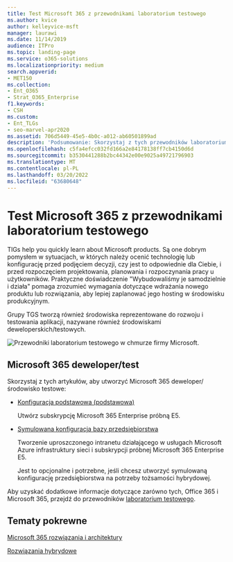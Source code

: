```yaml
---
title: Test Microsoft 365 z przewodnikami laboratorium testowego
ms.author: kvice
author: kelleyvice-msft
manager: laurawi
ms.date: 11/14/2019
audience: ITPro
ms.topic: landing-page
ms.service: o365-solutions
ms.localizationpriority: medium
search.appverid:
- MET150
ms.collection:
- Ent_O365
- Strat_O365_Enterprise
f1.keywords:
- CSH
ms.custom:
- Ent_TLGs
- seo-marvel-apr2020
ms.assetid: 706d5449-45e5-4b0c-a012-ab60501899ad
description: 'Podsumowanie: Skorzystaj z tych przewodników laboratorium testowego, aby skonfigurować środowiska demonstracyjne, próbne lub deweloperska/testowa dla Microsoft 365.'
ms.openlocfilehash: c5fa4efcc032fd166a2e84178138ff7cb4150d6d
ms.sourcegitcommit: b3530441288b2bc44342e00e9025a49721796903
ms.translationtype: MT
ms.contentlocale: pl-PL
ms.lasthandoff: 03/20/2022
ms.locfileid: "63680648"
---
```

# <a name="test-microsoft-365-with-test-lab-guides-tlgs"></a>Test Microsoft 365 z przewodnikami laboratorium testowego

TlGs help you quickly learn about Microsoft products. Są one dobrym pomysłem w sytuacjach, w których należy ocenić technologię lub konfigurację przed podjęciem decyzji, czy jest to odpowiednie dla Ciebie, i przed rozpoczęciem projektowania, planowania i rozpoczynania pracy u użytkowników. Praktyczne doświadczenie "Wybudowaliśmy je samodzielnie i działa" pomaga zrozumieć wymagania dotyczące wdrażania nowego produktu lub rozwiązania, aby lepiej zaplanować jego hosting w środowisku produkcyjnym.
  
Grupy TGS tworzą również środowiska reprezentowane do rozwoju i testowania aplikacji, nazywane również środowiskami deweloperskich/testowych.
  
![Przewodniki laboratorium testowego w chmurze firmy Microsoft.](../media/24ad0d1b-3274-40fb-972a-b8188b7268d1.png)
  
## <a name="microsoft-365-devtest-environment"></a>Microsoft 365 deweloper/test

Skorzystaj z tych artykułów, aby utworzyć Microsoft 365 deweloper/środowisko testowe:
  
- [Konfiguracja podstawowa (podstawowa)](lightweight-base-configuration-microsoft-365-enterprise.md)
    
    Utwórz subskrypcję Microsoft 365 Enterprise próbną E5.

- [Symulowana konfiguracja bazy przedsiębiorstwa](simulated-ent-base-configuration-microsoft-365-enterprise.md)
    
    Tworzenie uproszczonego intranetu działającego w usługach Microsoft Azure infrastruktury sieci i subskrypcji próbnej Microsoft 365 Enterprise E5. 

    Jest to opcjonalne i potrzebne, jeśli chcesz utworzyć symulowaną konfigurację przedsiębiorstwa na potrzeby tożsamości hybrydowej.
    
Aby uzyskać dodatkowe informacje dotyczące zarówno tych, Office 365 i Microsoft 365, przejdź do przewodników [laboratorium testowego](m365-enterprise-test-lab-guides.md).  
    
## <a name="related-topics"></a>Tematy pokrewne

[Microsoft 365 rozwiązania i architektury](../solutions/index.yml)
  
[Rozwiązania hybrydowe](hybrid-solutions.md)